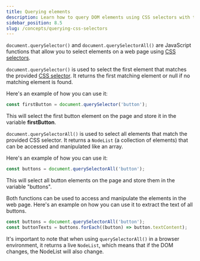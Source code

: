 ```yaml
---
title: Querying elements
description: Learn how to query DOM elements using CSS selectors with the document.querySelector() and document.querySelectorAll() functions.
sidebar_position: 8.5
slug: /concepts/querying-css-selectors
---
```


`document.querySelector()` and `document.querySelectorAll()` are JavaScript functions that allow you to select elements on a web page using [CSS selectors](./css_selectors.md).

`document.querySelector()` is used to select the first element that matches the provided [CSS selector](./css_selectors.md). It returns the first matching element or null if no matching element is found.

Here's an example of how you can use it:

```js
const firstButton = document.querySelector('button');
```

This will select the first button element on the page and store it in the variable **firstButton**.

`document.querySelectorAll()` is used to select all elements that match the provided CSS selector. It returns a `NodeList` (a collection of elements) that can be accessed and manipulated like an array.

Here's an example of how you can use it:

```js
const buttons = document.querySelectorAll('button');
```

This will select all button elements on the page and store them in the variable "buttons".

Both functions can be used to access and manipulate the elements in the web page. Here's an example on how you can use it to extract the text of all buttons.

```js
const buttons = document.querySelectorAll('button');
const buttonTexts = buttons.forEach((button) => button.textContent);
```

It's important to note that when using `querySelectorAll()` in a browser environment, it returns a live `NodeList`, which means that if the DOM changes, the NodeList will also change.
